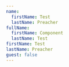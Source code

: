 ```yaml
---
name:
  firstName: Test
  lastName: Preacher
fullName:
  firstName: Component
  lastName: Test
firstName: Test
lastName: Preacher
guest: false
---
```

